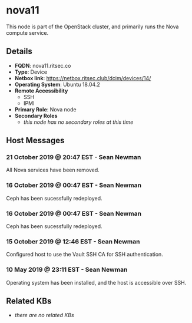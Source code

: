 # nova11

This node is part of the OpenStack cluster, and primarily runs the Nova compute
service.

## Details

- **FQDN**: nova11.ritsec.co
- **Type**: Device
- **Netbox link**: https://netbox.ritsec.club/dcim/devices/14/
- **Operating System**: Ubuntu 18.04.2
- **Remote Accessibility**
  - SSH
  - IPMI
- **Primary Role**: Nova node
- **Secondary Roles**
    - _this node has no secondary roles at this time_

## Host Messages

### 21 October 2019 @ 20:47 EST - Sean Newman

All Nova services have been removed.

### 16 October 2019 @ 00:47 EST - Sean Newman

Ceph has been sucessfully redeployed.

### 16 October 2019 @ 00:47 EST - Sean Newman

Ceph has been sucessfully redeployed.

### 15 October 2019 @ 12:46 EST - Sean Newman

Configured host to use the Vault SSH CA for SSH authentication.

### 10 May 2019 @ 23:11 EST - Sean Newman

Operating system has been installed, and the host is accessible over SSH.

## Related KBs

- _there are no related KBs_